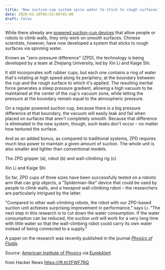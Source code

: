 ```yaml
---
title: 'New suction-cup system spins water to stick to rough surfaces'
date: 2020-01-20T05:53:00+01:00
draft: false
---
```


While there already are [powered suction-cup devices](https://newatlas.com/vacuum-modular-robot/51124/) that allow people or robots to climb walls, they only work on smooth surfaces. Chinese scientists, however, have now developed a system that sticks to rough surfaces via spinning water.

Known as "zero-pressure difference" (ZPD), the technology is being developed by a team at Zhejiang University, led by Xin Li and Kaige Shi.

It still incorporates soft rubber cups, but each one contains a ring of water that's rotating at high speed along its periphery, at the boundary between the cup and the rough surface to which it's applied. The resulting inertial force generates a steep pressure gradient, allowing a high vacuum to be maintained at the center of the cup's vacuum zone, while letting the pressure at the boundary remain equal to the atmospheric pressure.

On a regular powered suction cup, because there _is_ a big pressure difference at that boundary, the vacuum will easily leak and fail when placed on surfaces that aren't completely smooth. Because that difference is eliminated in the new system, though, such leaks don't occur – no matter how textured the surface.

And as an added bonus, as compared to traditional systems, ZPD requires much less power to maintain a given amount of suction. The whole unit is also smaller and lighter than conventional models.

The ZPD gripper (a), robot (b) and wall-climbing rig (c)

Xin Li and Kaige Shi

So far, ZPD cups of three sizes have been successfully tested on a robotic arm that can grip objects, a "Spiderman-like" device that could be used by people to climb walls, and a hexapod wall-climbing robot – the researchers are particularly intrigued by the latter.

"Compared to other wall-climbing robots, the robot with our ZPD-based suction unit achieves surprising improvement in performance," says Li. "The next step in this research is to cut down the water consumption. If the water consumption can be reduced, the suction unit will work for a very long time with little water so that the wall-climbing robot could carry its own water instead of being connected to a supply."

A paper on the research was recently published in the journal _[Physics of Fluids](https://aip.scitation.org/doi/10.1063/1.5129958)_.

Source: [American Institute of Physics](https://www.aip.org/) via [EurekAlert](https://www.eurekalert.org/pub_releases/2020-01/aiop-srg011720.php)

  
  
from Hacker News https://ift.tt/2FWF7RQ